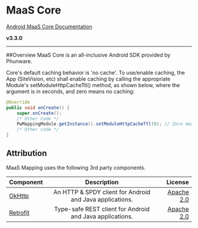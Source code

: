 MaaS Core
=========

[Android MaaS Core Documentation](http://phunware.github.io/maas-core-android-sdk/)

**v3.3.0**
________________

##Overview
MaaS Core is an all-inclusive Android SDK provided by Phunware.

Core's default caching behavior is 'no cache'. To use/enable caching, the App (SiteVision, etc)
shall enable caching by calling the appropriate Module's setModuleHttpCacheTtl() method, as shown
below, where the argument is in seconds, and zero means no caching:

```Java
@Override
public void onCreate() {
    super.onCreate();
    /* Other Code */
    PwMappingModule.getInstance().setModuleHttpCacheTtl(0); // Zero means no caching
    /* Other code */
}
```

Attribution
-----------
MaaS Mapping uses the following 3rd party components.

| Component     | Description   | License  |
| ------------- |:-------------:| -----:|
| [OkHttp](https://github.com/square/okhttp)      | An HTTP & SPDY client for Android and Java applications. | [Apache 2.0](https://github.com/square/okhttp/blob/master/LICENSE.txt) |
| [Retrofit](https://github.com/square/retrofit)  | Type-safe REST client for Android and Java applications. | [Apache 2.0](https://github.com/square/retrofit/blob/master/LICENSE.txt) |
